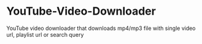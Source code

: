 # YouTube-Video-Downloader
YouTube video downloader that downloads mp4/mp3 file with single video url, playlist url or search query
